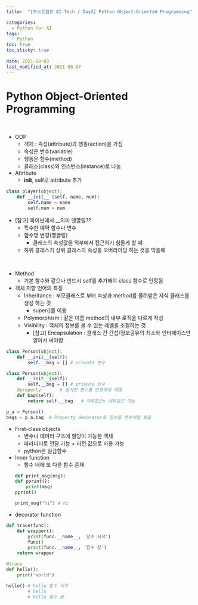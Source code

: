 ```yaml
---
title:  "[부스트캠프 AI Tech / Day2] Python Object-Oriented Programming"

categories:
  - Python for AI
tags:
  - Python
toc: true
toc_sticky: true
 
date: 2021-08-03
last_modified_at: 2021-08-07
---
```


# Python Object-Oriented Programming  
<br>

* OOP  
	* 객체 : 속성(attribute)과 행동(action)을 가짐  
	* 속성은 변수(variable)  
	* 행동은 함수(method)  
	* 클래스(class)와 인스턴스(instance)로 나눔  
* Attribute  
	* __init__, self로 attribute 추가  
```python
class player(object):
	def __init__ (self, name, num):
		self.name = name
		self.num = num
```  
* [참고] 파이썬에서 __의미 맨글링??
	* 특수한 예약 함수나 변수  
	* 함수명 변경(맹글링)  
		* 클래스의 속성값을 외부에서 접근하기 힘들게 할 때  
	* 하위 클래스가 상위 클래스의 속성을 오버라이딩 하는 것을 막을때  	
<br>

* Method  
	*  기본 함수와 같으나 반드시 self를 추가해야 class 함수로 인정됨  
* 객체 지향 언어의 특징  
	* Inheritance : 부모클래스로 부터 속성과 method를 물려받은 자식 클래스를 생성 하는 것  
		* super()를 이용  
	* Polymorphism : 같은 이름 method의 내부 로직을 다르게 작성  
	* Visibility : 객체의 정보를 볼 수 있는 레벨을 조절하는 것  
		*  [참고] Encapsulation : 클래스 간 간섭/정보공유의 최소화 인터페이스만 알아서 써야함  
```python
class Person(object):
	def __init__(self):
		self.__bag = [] # private 변수	
```  
```python
class Person(object):
	def __init__(self):
		self.__bag = [] # private 변수
	@property		# 숨겨진 변수를 반환하게 해줌
	def bag(self):
		return self.__bag	# 외부접근x 내부접근 가능
```  
```python
p_a = Person()
bags = p_a.bag	# Property decorator로 함수를 변수처럼 호출
```  
* First-class objects  
	* 변수나 데이터 구조에 할당이 가능한 객체  
	* 파라미터로 전달 가능 + 리턴 값으로 사용 가능  
	* python은 일급함수  
* Inner function  
	* 함수 내에 또 다른 함수 존재  
	```python
	def print_msg(msg):
    def pprint():
        print(msg)
    pprint()
	```  
    ```python
	print_msg("hi") # hi
	```  
* decorator function  
```python
def trace(func):                             
    def wrapper():
        print(func.__name__, '함수 시작')
        func()
        print(func.__name__, '함수 끝')
    return wrapper
```  
```python
@trace
def hello():
	print('world')
```  
```python
hello()	# hello 함수 시작 
		# hello
		# hello 함수 끝
```  
